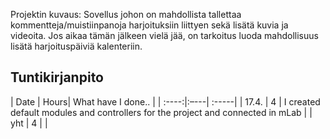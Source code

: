 Projektin kuvaus:
Sovellus johon on mahdollista tallettaa kommentteja/muistiinpanoja harjoituksiin liittyen sekä lisätä kuvia ja videoita. Jos aikaa tämän jälkeen vielä jää, on tarkoitus luoda mahdollisuus lisätä harjoituspäiviä kalenteriin.

## Tuntikirjanpito
| Date | Hours| What have I done.. |
| :----:|:–---| :-----|
| 17.4. | 4   | I created default modules and controllers for the project and connected in mLab |
| yht   | 4   | |
